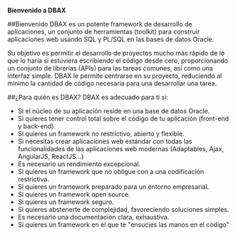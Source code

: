 <p class="page-header1"><b>Bienvenido a DBAX</b></p>

##Bienvenido
DBAX es un potente framework de desarrollo de aplicaciones, un conjunto de herramientas (toolkit) para construir aplicaciones web usando SQL y PL/SQL en las bases de datos Oracle.

Su objetivo es permitir el desarrollo de proyectos mucho más rápido de lo que lo haría si estuviera escribiendo el código desde cero, proporcionando un conjunto de librerías (APIs) para las tareas comunes, así como una interfaz simple. DBAX le permite centrarse en su proyecto, reduciendo al mínimo la cantidad de código necesaria para una desarrollar una tarea. 


##¿Para quién es DBAX?
DBAX es adecuado para ti si:

- Si el núcleo de su aplicación reside en una base de datos Oracle.
- Si quieres tener control total sobre el código de tu aplicación (front-end y back-end).
- Si quieres un framework no restrictivo, abierto y flexible. 
- Si necesitas crear aplicaciones web estándar con todas las funcionalidades de las aplicaciones web modernas (Adaptables, Ajax, AngularJS, ReactJS...) 
- Es necesario un rendimiento excepcional.
- Si quieres un framework que no obligue con a una codificación restrictiva.
- Si quieres un framework preparado para un entorno empresarial.
- Si quieres un framework open source.
- Si quieres un framework seguro.
- Si quieres abstenerte de complejidad, favoreciendo soluciones simples.
- Es necesario una documentación clara, exhaustiva.
- Si quieres un framework en el que te "ensucies las manos en el código"